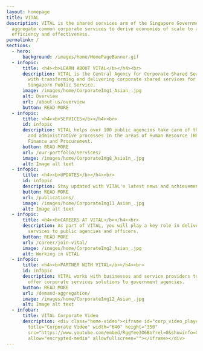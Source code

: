 ```yaml
---
layout: homepage
title: VITAL
description: VITAL is the shared services arm of the Singapore Government. We
  aggregate common corporate services to derive economies of scale to achieve
  efficiency and effectiveness.
permalink: /
sections:
  - hero:
      background: /images/home/HomePageBanner.gif
  - infopic:
      title: <h4><b>LEARN ABOUT VITAL</b></h4><br>
      description: VITAL is the Central Agency for Corporate Shared Services, tasked
        with transforming and delivering corporate shared services for the
        Singapore Public Service.
      image: /images/home/CorporateImg1_Asian_.jpg
      alt: Overview
      url: /about-us/overview
      button: READ MORE
  - infopic:
      title: <h4><b>SERVICES</b></h4><br>
      id: infopic
      description: VITAL helps over 100 public agencies take care of their corporate
        and administrative processes in the areas of Human Resource (HR),
        Finance and Procurement.
      button: READ MORE
      url: /our-portfolio/services/
      image: /images/home/CorporateImg8_Asiain_.jpg
      alt: Image alt text
  - infopic:
      title: <h4><b>UPDATES</b></h4><br>
      id: infopic
      description: Stay updated with VITAL's latest news and achievements!
      button: READ MORE
      url: /publications/
      image: /images/home/CorporateImg11_Asian_.jpg
      alt: Image alt text
  - infopic:
      title: <h4><b>CAREERS AT VITAL</b></h4><br>
      description: As part of VITAL, you will play a key role in delivering corporate
        services to public agencies and officers.
      button: READ MORE
      url: /career/join-vital/
      image: /images/home/CorporateImg2_Asian_.jpg
      alt: Working in VITAL
  - infopic:
      title: <h4><b>PARTNER WITH VITAL</b></h4><br>
      id: infopic
      description: VITAL works with businesses and service providers to co-create and
        offer corporate services solutions to government agencies.
      button: READ MORE
      url: /demand-aggregation/
      image: /images/home/CorporateImg12_Asian_.jpg
      alt: Image alt text
  - infobar:
      title: VITAL Corporate Video
      description: <div class="home-video"><iframe id="corp_video_player"
        title="Corporate Video" width="640" height="350"
        src="https://www.youtube.com/embed/RgqYee3O6Bo?rel=0&showinfo=0"
        allow="encrypted-media" allowfullscreen=""></iframe></div>
---
```

